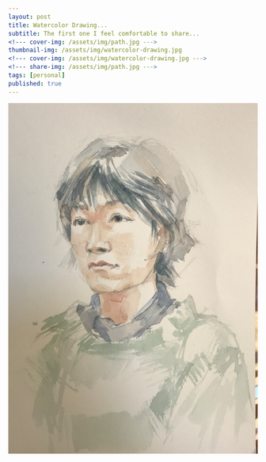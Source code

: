 ```yaml
---
layout: post
title: Watercolor Drawing...
subtitle: The first one I feel comfortable to share...
<!--- cover-img: /assets/img/path.jpg --->
thumbnail-img: /assets/img/watercolor-drawing.jpg
<!--- cover-img: /assets/img/watercolor-drawing.jpg --->
<!--- share-img: /assets/img/path.jpg --->
tags: [personal]
published: true
---
```


![Tux, the Linux mascot](/assets/img/watercolor-drawing.jpg)
